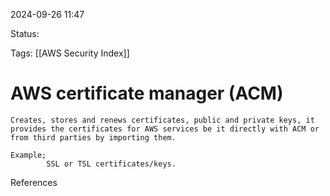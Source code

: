 2024-09-26 11:47

Status:

Tags:
[[AWS Security Index]]

# AWS certificate manager (ACM)

	Creates, stores and renews certificates, public and private keys, it provides the certificates for AWS services be it directly with ACM or from third parties by importing them.

	Example;
			SSL or TSL certificates/keys.



References 